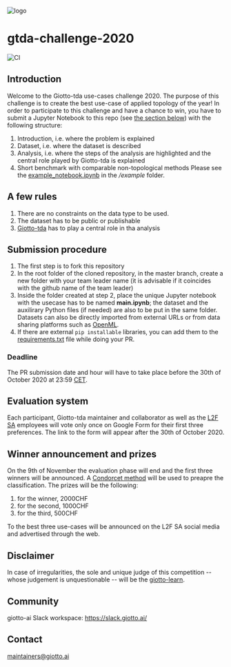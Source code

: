 ![logo](https://raw.githubusercontent.com/giotto-ai/giotto-tda/master/doc/images/tda_logo.svg)

# gtda-challenge-2020
![CI](https://github.com/giotto-ai/gtda-challenge-2020/workflows/CI/badge.svg)

## Introduction
Welcome to the Giotto-tda use-cases challenge 2020. The purpose of this challenge is to create the best use-case of applied topology of the year! In order to participate to this challenge and have a chance to win, you have to submit a Jupyter Notebook to this repo (see [the section below](#submission-procedure)) with the following structure:
1. Introduction, i.e. where the problem is explained
2. Dataset, i.e. where the dataset is described
3. Analysis, i.e. where the steps of the analysis are highlighted and the central role played by Giotto-tda is explained
4. Short benchmark with comparable non-topological methods
Please see the [example_notebook.ipynb](https://github.com/giotto-ai/gtda-challenge-2020/example/example_notebook.ipynb) in the */example* folder.

## A few rules
1. There are no constraints on the data type to be used. 
2. The dataset has to be public or publishable
3. [Giotto-tda](https://github.com/giotto-ai/giotto-tda) has to play a central role in tha analysis

## Submission procedure
1. The first step is to fork this repository
2. In the root folder of the cloned repository, in the master branch, create a new folder with your team leader name (it is advisable if it coincides with the github name of the team leader)
3. Inside the folder created at step 2, place the unique Jupyter notebook with the usecase has to be named **main.ipynb**; the dataset and the auxilirary Python files (if needed) are also to be put in the same folder. Datasets can also be directly imported from external URLs or from data sharing platforms such as [OpenML](https://www.openml.org).
4. If there are external ```pip installable``` libraries, you can add them to the [requirements.txt](https://github.com/giotto-ai/gtda-challenge-2020/requirements.txt) file while doing your PR.

### Deadline
The PR submission date and hour will have to take place before the 30th of October 2020 at 23:59 [CET](https://time.is/CET).

## Evaluation system
Each participant, Giotto-tda maintainer and collaborator as well as the [L2F SA](https://www.giotto.ai) employees will vote only once on Google Form for their first three preferences. The link to the form will appear after the 30th of October 2020.

## Winner announcement and prizes
On the 9th of November the evaluation phase will end and the first three winners will be announced. A [Condorcet method](https://en.wikipedia.org/wiki/Condorcet_method) will be used to preapre the classification. 
The prizes will be the following:
1. for the winner, 2000CHF
2. for the second, 1000CHF
3. for the third, 500CHF

To the best three use-cases will be announced on the L2F SA social media and advertised through the web. 

## Disclaimer
In case of irregularities, the sole and unique judge of this competition -- whose judgement is unquestionable -- will be the [giotto-learn](https://github.com/giotto-learn).

## Community
giotto-ai Slack workspace: https://slack.giotto.ai/

## Contact
maintainers@giotto.ai
